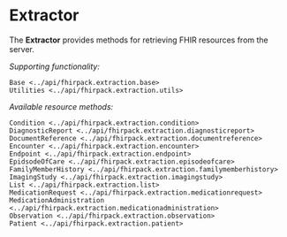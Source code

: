 # Extractor

The **Extractor** provides methods for retrieving FHIR resources from the server.

*Supporting functionality:*
```{toctree}
Base <../api/fhirpack.extraction.base>
Utilities <../api/fhirpack.extraction.utils>
```

*Available resource methods:*
```{toctree}
Condition <../api/fhirpack.extraction.condition>
DiagnosticReport <../api/fhirpack.extraction.diagnosticreport>
DocumentReference <../api/fhirpack.extraction.documentreference>
Encounter <../api/fhirpack.extraction.encounter>
Endpoint <../api/fhirpack.extraction.endpoint>
EpidsodeOfCare <../api/fhirpack.extraction.episodeofcare>
FamilyMemberHistory <../api/fhirpack.extraction.familymemberhistory>
ImagingStudy <../api/fhirpack.extraction.imagingstudy>
List <../api/fhirpack.extraction.list>
MedicationRequest <../api/fhirpack.extraction.medicationrequest>
MedicationAdministration <../api/fhirpack.extraction.medicationadministration>
Observation <../api/fhirpack.extraction.observation>
Patient <../api/fhirpack.extraction.patient>
```